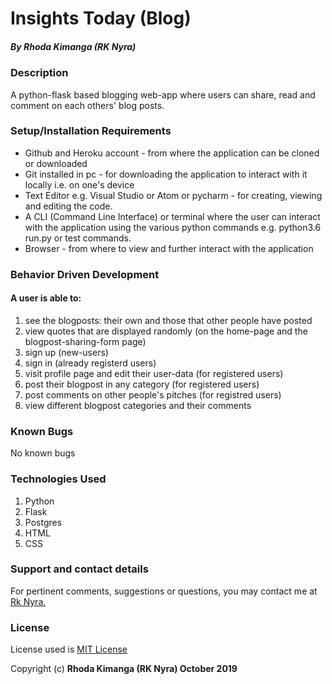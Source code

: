 # Insights Today (Blog)

##### By **Rhoda Kimanga (RK Nyra)**

### Description
A python-flask based blogging web-app where users can share, read and comment on each others' blog posts.


### Setup/Installation Requirements
* Github and Heroku account - from where the application can be cloned or downloaded
* Git installed in pc - for downloading the application to interact with it locally i.e. on one's device
* Text Editor e.g. Visual Studio or Atom or pycharm - for creating, viewing and editing the code.
* A CLI (Command Line Interface) or terminal where the user can interact with the application using the various python commands e.g. python3.6 run.py or test commands.
* Browser - from where to view and further interact with the application



### Behavior Driven Development
#### A user is able to:
1. see the blogposts: their own and those that other people have posted
2. view quotes that are displayed randomly (on the home-page and the blogpost-sharing-form page)
3. sign up (new-users)
4. sign in (already registerd users)
5. visit profile page and edit their user-data (for registered users)
6. post their blogpost in any category (for registered users)
7. post comments on other people's pitches (for registred users)
8. view different blogpost categories and their comments

### Known Bugs
No known bugs

### Technologies Used
1. Python 
2. Flask
3. Postgres
4. HTML
5. CSS

### Support and contact details
For pertinent comments, suggestions or questions, you may contact me at [Rk Nyra.](https://www.gmail.com/)

### License
License used is <a href="https://choosealicense.com/licenses/mit/">MIT License</a> <br>

Copyright (c) **Rhoda Kimanga (RK Nyra) October 2019**


